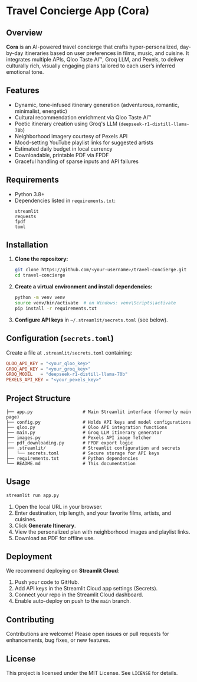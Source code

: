 # Travel Concierge App (Cora)

## Overview

**Cora** is an AI-powered travel concierge that crafts hyper-personalized, day-by-day itineraries based on user preferences in films, music, and cuisine. It integrates multiple APIs, Qloo Taste AI™, Groq LLM, and Pexels, to deliver culturally rich, visually engaging plans tailored to each user’s inferred emotional tone.

## Features

- Dynamic, tone-infused itinerary generation (adventurous, romantic, minimalist, energetic)  
- Cultural recommendation enrichment via Qloo Taste AI™  
- Poetic itinerary creation using Groq's LLM (`deepseek-r1-distill-llama-70b`)  
- Neighborhood imagery courtesy of Pexels API  
- Mood-setting YouTube playlist links for suggested artists  
- Estimated daily budget in local currency  
- Downloadable, printable PDF via FPDF  
- Graceful handling of sparse inputs and API failures

## Requirements

- Python 3.8+  
- Dependencies listed in `requirements.txt`:
  ```
  streamlit
  requests
  fpdf
  toml
  ```

## Installation

1. **Clone the repository:**
   ```bash
   git clone https://github.com/<your-username>/travel-concierge.git
   cd travel-concierge
   ```
2. **Create a virtual environment and install dependencies:**
   ```bash
   python -m venv venv
   source venv/bin/activate  # on Windows: venv\Scripts\activate
   pip install -r requirements.txt
   ```
3. **Configure API keys** in `~/.streamlit/secrets.toml` (see below).

## Configuration (`secrets.toml`)

Create a file at `.streamlit/secrets.toml` containing:
```toml
QLOO_API_KEY = "<your_qloo_key>"
GROQ_API_KEY = "<your_groq_key>"
GROQ_MODEL   = "deepseek-r1-distill-llama-70b"
PEXELS_API_KEY = "<your_pexels_key>"
```

## Project Structure

```
├── app.py                   # Main Streamlit interface (formerly main page)
├── config.py                # Holds API keys and model configurations
├── qloo.py                  # Qloo API integration functions
├── main.py                  # Groq LLM itinerary generator
├── images.py                # Pexels API image fetcher
├── pdf_downloading.py       # FPDF export logic
├── .streamlit/              # Streamlit configuration and secrets
│   └── secrets.toml         # Secure storage for API keys
├── requirements.txt         # Python dependencies
└── README.md                # This documentation
```

## Usage

```bash
streamlit run app.py
```

1. Open the local URL in your browser.  
2. Enter destination, trip length, and your favorite films, artists, and cuisines.  
3. Click **Generate Itinerary**.  
4. View the personalized plan with neighborhood images and playlist links.  
5. Download as PDF for offline use.

## Deployment

We recommend deploying on **Streamlit Cloud**:

1. Push your code to GitHub.  
2. Add API keys in the Streamlit Cloud app settings (Secrets).  
3. Connect your repo in the Streamlit Cloud dashboard.  
4. Enable auto-deploy on push to the `main` branch.

## Contributing

Contributions are welcome! Please open issues or pull requests for enhancements, bug fixes, or new features.

## License

This project is licensed under the MIT License. See `LICENSE` for details.
